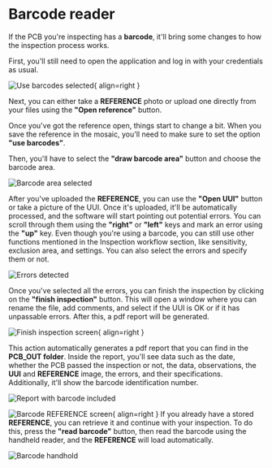 # Barcode reader

If the PCB you're inspecting has a **barcode**, it'll bring some changes to how the inspection process works.

First, you'll still need to open the application and log in with your credentials as usual.

![Use barcodes selected](assets/use-barcodes.png){ align=right }

Next, you can either take a **REFERENCE** photo or upload one directly from your files using the **"Open reference"** button.

Once you've got the reference open, things start to change a bit. When you save the reference in the mosaic, you'll need to make sure to set the option **"use barcodes"**. 

Then, you'll have to select the **"draw barcode area"** button and choose the barcode area.

![Barcode area selected](assets/barcode-area.png)

After you've uploaded the **REFERENCE**, you can use the **"Open UUI"** button or take a picture of the UUI. Once it's uploaded, it'll be automatically processed, and the software will start pointing out potential errors. You can scroll through them using the **"right"** or **"left"** keys and mark an error using the **"up"** key. Even though you're using a barcode, you can still use other functions mentioned in the Inspection workflow section, like sensitivity, exclusion area, and settings. You can also select the errors and specify them or not.

![Errors detected](assets/barcode-errors.png)

Once you've selected all the errors, you can finish the inspection by clicking on the **"finish inspection"** button. This will open a window where you can rename the file, add comments, and select if the UUI is OK or if it has unpassable errors. After this, a pdf report will be generated.

![Finish inspection screen](assets/finish-inspecttion-barcode.png){ align=right }

This action automatically generates a pdf report that you can find in the **PCB_OUT folder**. Inside the report, you'll see data such as the date, whether the PCB passed the inspection or not, the data, observations, the **UUI** and **REFERENCE** image, the errors, and their specifications. Additionally, it'll show the barcode identification number.

![Report with barcode included](assets/barcode-report.png)


![Barcode REFERENCE screen](assets/barcode-reference.png){ align=right }
If you already have a stored **REFERENCE**, you can retrieve it and continue with your inspection. To do this, press the **"read barcode"** button, then read the barcode using the handheld reader, and the **REFERENCE** will load automatically.


![Barcode handhold](assets/barcode-handhold.png)


